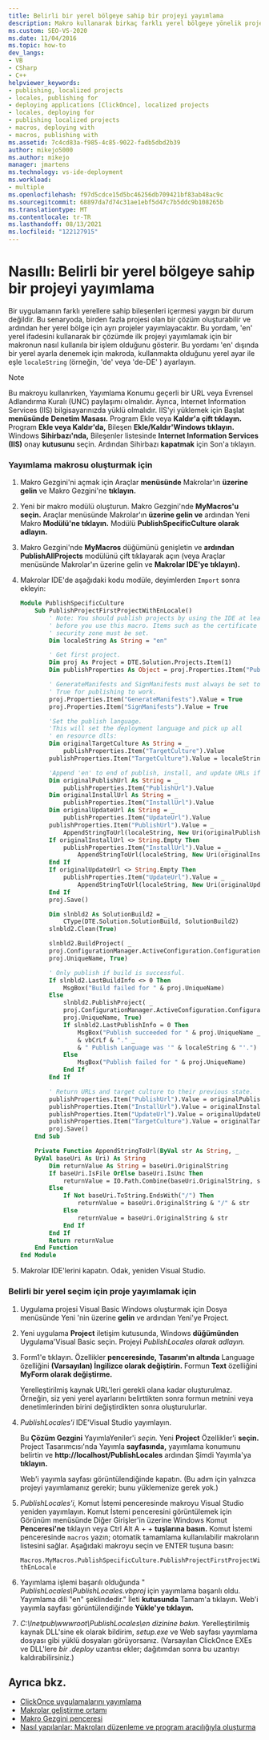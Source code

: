 ```yaml
---
title: Belirli bir yerel bölgeye sahip bir projeyi yayımlama
description: Makro kullanarak birkaç farklı yerel bölgeye yönelik projeler içeren bir çözümde ilk projeyi yayımlamayı öğrenin.
ms.custom: SEO-VS-2020
ms.date: 11/04/2016
ms.topic: how-to
dev_langs:
- VB
- CSharp
- C++
helpviewer_keywords:
- publishing, localized projects
- locales, publishing for
- deploying applications [ClickOnce], localized projects
- locales, deploying for
- publishing localized projects
- macros, deploying with
- macros, publishing with
ms.assetid: 7c4cd83a-f985-4c85-9022-fadb5dbd2b39
author: mikejo5000
ms.author: mikejo
manager: jmartens
ms.technology: vs-ide-deployment
ms.workload:
- multiple
ms.openlocfilehash: f97d5cdce15d5bc46256db709421bf83ab48ac9c
ms.sourcegitcommit: 68897da7d74c31ae1ebf5d47c7b5ddc9b108265b
ms.translationtype: MT
ms.contentlocale: tr-TR
ms.lasthandoff: 08/13/2021
ms.locfileid: "122127915"
---
```

# <a name="how-to-publish-a-project-that-has-a-specific-locale"></a>Nasıllı: Belirli bir yerel bölgeye sahip bir projeyi yayımlama
Bir uygulamanın farklı yerellere sahip bileşenleri içermesi yaygın bir durum değildir. Bu senaryoda, birden fazla projesi olan bir çözüm oluşturabilir ve ardından her yerel bölge için ayrı projeler yayımlayacaktır. Bu yordam, 'en' yerel ifadesini kullanarak bir çözümde ilk projeyi yayımlamak için bir makronun nasıl kullanıla bir işlem olduğunu gösterir. Bu yordamı 'en' dışında bir yerel ayarla denemek için makroda, kullanmakta olduğunu yerel ayar ile eşle `localeString` (örneğin, 'de' veya 'de-DE' ) ayarlayın.

> [!NOTE]
> Bu makroyu kullanırken, Yayımlama Konumu geçerli bir URL veya Evrensel Adlandırma Kuralı (UNC) paylaşımı olmalıdır. Ayrıca, Internet Information Services (IIS) bilgisayarınızda yüklü olmalıdır. IIS'yi yüklemek için Başlat **menüsünde** **Denetim Masası.** Program Ekle veya **Kaldır'a çift tıklayın.** Program **Ekle veya Kaldır'da,** Bileşen **Ekle/Kaldır'Windows tıklayın.** Windows **Sihirbazı'nda,** Bileşenler listesinde **Internet Information Services (IIS)** onay **kutusunu** seçin. Ardından Sihirbazı **kapatmak** için Son'a tıklayın.

### <a name="to-create-the-publishing-macro"></a>Yayımlama makrosu oluşturmak için

1. Makro Gezgini'ni açmak için Araçlar **menüsünde** Makrolar'ın **üzerine gelin** ve Makro Gezgini'ne **tıklayın.**

2. Yeni bir makro modülü oluşturun. Makro Gezgini'nde **MyMacros'u seçin.** Araçlar  menüsünde Makrolar'ın **üzerine gelin ve** ardından Yeni Makro **Modülü'ne tıklayın.** Modülü **PublishSpecificCulture olarak adlayın.**

3. Makro Gezgini'nde **MyMacros** düğümünü genişletin ve **ardından PublishAllProjects** modülünü çift tıklayarak  açın (veya Araçlar menüsünde Makrolar'ın üzerine gelin ve **Makrolar IDE'ye tıklayın).**

4. Makrolar IDE'de aşağıdaki kodu modüle, deyimlerden `Import` sonra ekleyin:

    ```vb
    Module PublishSpecificCulture
        Sub PublishProjectFirstProjectWithEnLocale()
            ' Note: You should publish projects by using the IDE at least once
            ' before you use this macro. Items such as the certificate and the
            ' security zone must be set.
            Dim localeString As String = "en"

            ' Get first project.
            Dim proj As Project = DTE.Solution.Projects.Item(1)
            Dim publishProperties As Object = proj.Properties.Item("Publish").Value

            ' GenerateManifests and SignManifests must always be set to
            ' True for publishing to work.
            proj.Properties.Item("GenerateManifests").Value = True
            proj.Properties.Item("SignManifests").Value = True

            'Set the publish language.
            'This will set the deployment language and pick up all
            ' en resource dlls:
            Dim originalTargetCulture As String = _
                publishProperties.Item("TargetCulture").Value
            publishProperties.Item("TargetCulture").Value = localeString

            'Append 'en' to end of publish, install, and update URLs if needed:
            Dim originalPublishUrl As String = _
                publishProperties.Item("PublishUrl").Value
            Dim originalInstallUrl As String = _
                publishProperties.Item("InstallUrl").Value
            Dim originalUpdateUrl As String = _
                publishProperties.Item("UpdateUrl").Value
            publishProperties.Item("PublishUrl").Value = _
                AppendStringToUrl(localeString, New Uri(originalPublishUrl))
            If originalInstallUrl <> String.Empty Then
                publishProperties.Item("InstallUrl").Value = _
                    AppendStringToUrl(localeString, New Uri(originalInstallUrl))
            End If
            If originalUpdateUrl <> String.Empty Then
                publishProperties.Item("UpdateUrl").Value = _
                    AppendStringToUrl(localeString, New Uri(originalUpdateUrl))
            End If
            proj.Save()

            Dim slnbld2 As SolutionBuild2 = _
                CType(DTE.Solution.SolutionBuild, SolutionBuild2)
            slnbld2.Clean(True)

            slnbld2.BuildProject( _
            proj.ConfigurationManager.ActiveConfiguration.ConfigurationName, _
            proj.UniqueName, True)

            ' Only publish if build is successful.
            If slnbld2.LastBuildInfo <> 0 Then
                MsgBox("Build failed for " & proj.UniqueName)
            Else
                slnbld2.PublishProject( _
                proj.ConfigurationManager.ActiveConfiguration.ConfigurationName, _
                proj.UniqueName, True)
                If slnbld2.LastPublishInfo = 0 Then
                    MsgBox("Publish succeeded for " & proj.UniqueName _
                    & vbCrLf & "." _
                    & " Publish Language was '" & localeString & "'.")
                Else
                    MsgBox("Publish failed for " & proj.UniqueName)
                End If
            End If

            ' Return URLs and target culture to their previous state.
            publishProperties.Item("PublishUrl").Value = originalPublishUrl
            publishProperties.Item("InstallUrl").Value = originalInstallUrl
            publishProperties.Item("UpdateUrl").Value = originalUpdateUrl
            publishProperties.Item("TargetCulture").Value = originalTargetCulture
            proj.Save()
        End Sub

        Private Function AppendStringToUrl(ByVal str As String, _
        ByVal baseUri As Uri) As String
            Dim returnValue As String = baseUri.OriginalString
            If baseUri.IsFile OrElse baseUri.IsUnc Then
                returnValue = IO.Path.Combine(baseUri.OriginalString, str)
            Else
                If Not baseUri.ToString.EndsWith("/") Then
                    returnValue = baseUri.OriginalString & "/" & str
                Else
                    returnValue = baseUri.OriginalString & str
                End If
            End If
            Return returnValue
        End Function
    End Module
    ```

5. Makrolar IDE'lerini kapatın. Odak, yeniden Visual Studio.

### <a name="to-publish-a-project-for-a-specific-locale"></a>Belirli bir yerel seçim için proje yayımlamak için

1. Uygulama projesi Visual Basic Windows oluşturmak için Dosya  menüsünde Yeni 'nin üzerine **gelin** ve ardından Yeni'ye Project.

2. Yeni uygulama **Project** iletişim kutusunda, Windows **düğümünden** Uygulama'Visual Basic seçin.  Projeyi *PublishLocales olarak adlayın.*

3. Form1'e tıklayın. Özellikler **penceresinde,** **Tasarım'ın altında** Language özelliğini **(Varsayılan) İngilizce olarak** **değiştirin.**  Formun **Text** özelliğini **MyForm olarak değiştirme.**

     Yerelleştirilmiş kaynak URL'leri gerekli olana kadar oluşturulmaz. Örneğin, siz yeni yerel ayarlarını belirttikten sonra formun metnini veya denetimlerinden birini değiştirdikten sonra oluşturulurlar.

4. *PublishLocales'i* IDE'Visual Studio yayımlayın.

     Bu **Çözüm Gezgini** YayımlaYeniler'i *seçin.* Yeni **Project** Özellikler'i **seçin.** Project Tasarımcısı'nda Yayımla **sayfasında,** yayımlama konumunu belirtin ve **http://localhost/PublishLocales** ardından Şimdi Yayımla'ya **tıklayın.**

     Web'i yayımla sayfası görüntülendiğinde kapatın. (Bu adım için yalnızca projeyi yayımlamanız gerekir; bunu yüklemenize gerek yok.)

5. *PublishLocales'i,* Komut İstemi penceresinde makroyu Visual Studio yeniden yayımlayın. Komut İstemi penceresini görüntülemek  için Görünüm menüsünde Diğer Girişler'in üzerine Windows Komut **Penceresi'ne** tıklayın veya Ctrl Alt A  +  + **tuşlarına basın.** Komut İstemi penceresinde `macros` yazın; otomatik tamamlama kullanılabilir makroların listesini sağlar. Aşağıdaki makroyu seçin ve ENTER tuşuna basın:

     `Macros.MyMacros.PublishSpecificCulture.PublishProjectFirstProjectWithEnLocale`

6. Yayımlama işlemi başarılı olduğunda " *PublishLocales\PublishLocales.vbproj* için yayımlama başarılı oldu. Yayımlama dili "en" şeklindedir." İleti **kutusunda** Tamam'a tıklayın. Web'i yayımla sayfası görüntülendiğinde **Yükle'ye tıklayın.**

7. *C:\Inetpub\wwwroot\PublishLocales\en dizinine bakın.* Yerelleştirilmiş kaynak DLL'sine ek olarak bildirim, *setup.exe* ve Web sayfası yayımlama dosyası gibi yüklü dosyaları görüyorsanız. (Varsayılan ClickOnce EXEs ve DLL'lere *bir .deploy* uzantısı ekler; dağıtımdan sonra bu uzantıyı kaldırabilirsiniz.)

## <a name="see-also"></a>Ayrıca bkz.
- [ClickOnce uygulamalarını yayımlama](../deployment/publishing-clickonce-applications.md)
- [Makrolar geliştirme ortamı](/previous-versions/visualstudio/visual-studio-2010/fb30sxt3(v=vs.100))
- [Makro Gezgini penceresi](/previous-versions/visualstudio/visual-studio-2010/wwkx67sw(v=vs.100))
- [Nasıl yapılanlar: Makroları düzenleme ve program aracılığıyla oluşturma](/previous-versions/visualstudio/visual-studio-2010/k91y6132(v=vs.100))